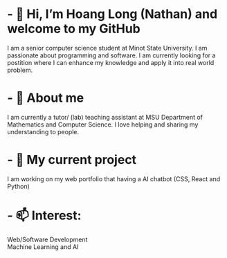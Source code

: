 # - 👋 Hi, I’m Hoang Long (Nathan) and welcome to my GitHub

I am a senior computer science student at Minot State University. I am passionate about programming and software. I am currently looking for a postition where I can enhance my knowledge and apply it into real world problem. 
# - 👀 About me

I am currently a tutor/ (lab) teaching assistant at MSU Department of Mathematics and Computer Science. I love helping and sharing my understanding to people.

# - 🌱 My current project

I am working on my web portfolio that having a AI chatbot (CSS, React and Python)

# - 📫 Interest:

Web/Software Development  
Machine Learning and AI

<!---
longnguyen1112/longnguyen1112 is a ✨ special ✨ repository because its `README.md` (this file) appears on your GitHub profile.
You can click the Preview link to take a look at your changes.
--->
